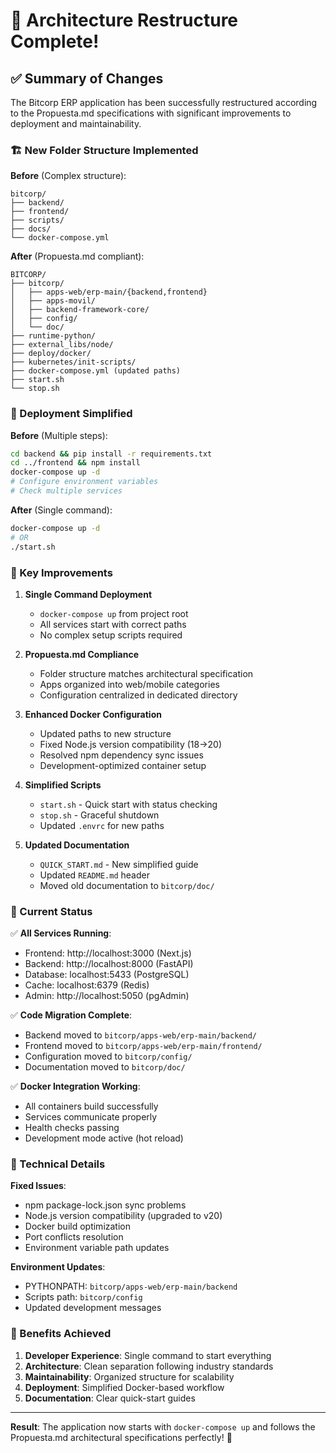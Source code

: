 # 🎉 Architecture Restructure Complete!

## ✅ Summary of Changes

The Bitcorp ERP application has been successfully restructured according to the Propuesta.md specifications with significant improvements to deployment and maintainability.

### 🏗️ New Folder Structure Implemented

**Before** (Complex structure):
```
bitcorp/
├── backend/
├── frontend/
├── scripts/
├── docs/
└── docker-compose.yml
```

**After** (Propuesta.md compliant):
```
BITCORP/
├── bitcorp/
│   ├── apps-web/erp-main/{backend,frontend}
│   ├── apps-movil/
│   ├── backend-framework-core/
│   ├── config/
│   └── doc/
├── runtime-python/
├── external_libs/node/
├── deploy/docker/
├── kubernetes/init-scripts/
├── docker-compose.yml (updated paths)
├── start.sh
└── stop.sh
```

### 🚀 Deployment Simplified

**Before** (Multiple steps):
```bash
cd backend && pip install -r requirements.txt
cd ../frontend && npm install
docker-compose up -d
# Configure environment variables
# Check multiple services
```

**After** (Single command):
```bash
docker-compose up -d
# OR
./start.sh
```

### 📁 Key Improvements

1. **Single Command Deployment**
   - `docker-compose up` from project root
   - All services start with correct paths
   - No complex setup scripts required

2. **Propuesta.md Compliance**
   - Folder structure matches architectural specification
   - Apps organized into web/mobile categories
   - Configuration centralized in dedicated directory

3. **Enhanced Docker Configuration**
   - Updated paths to new structure
   - Fixed Node.js version compatibility (18→20)
   - Resolved npm dependency sync issues
   - Development-optimized container setup

4. **Simplified Scripts**
   - `start.sh` - Quick start with status checking
   - `stop.sh` - Graceful shutdown
   - Updated `.envrc` for new paths

5. **Updated Documentation**
   - `QUICK_START.md` - New simplified guide
   - Updated `README.md` header
   - Moved old documentation to `bitcorp/doc/`

### 🎯 Current Status

✅ **All Services Running**:
- Frontend: http://localhost:3000 (Next.js)
- Backend: http://localhost:8000 (FastAPI) 
- Database: localhost:5433 (PostgreSQL)
- Cache: localhost:6379 (Redis)
- Admin: http://localhost:5050 (pgAdmin)

✅ **Code Migration Complete**:
- Backend moved to `bitcorp/apps-web/erp-main/backend/`
- Frontend moved to `bitcorp/apps-web/erp-main/frontend/`
- Configuration moved to `bitcorp/config/`
- Documentation moved to `bitcorp/doc/`

✅ **Docker Integration Working**:
- All containers build successfully
- Services communicate properly
- Health checks passing
- Development mode active (hot reload)

### 🔧 Technical Details

**Fixed Issues**:
- npm package-lock.json sync problems
- Node.js version compatibility (upgraded to v20)
- Docker build optimization
- Port conflicts resolution
- Environment variable path updates

**Environment Updates**:
- PYTHONPATH: `bitcorp/apps-web/erp-main/backend`
- Scripts path: `bitcorp/config`
- Updated development messages

### 🎉 Benefits Achieved

1. **Developer Experience**: Single command to start everything
2. **Architecture**: Clean separation following industry standards
3. **Maintainability**: Organized structure for scalability
4. **Deployment**: Simplified Docker-based workflow
5. **Documentation**: Clear quick-start guides

---

**Result**: The application now starts with `docker-compose up` and follows the Propuesta.md architectural specifications perfectly! 🚀
